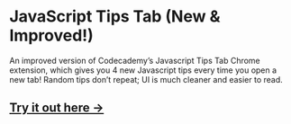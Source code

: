 # JavaScript Tips Tab (New & Improved!)

An improved version of Codecademy’s Javascript Tips Tab Chrome extension, which gives you 4 new Javascript tips every time you open a new tab! Random tips don’t repeat; UI is much cleaner and easier to read.

## [Try it out here →](http://andrictham.com/JavaScriptTipsTab-Exercise/)
